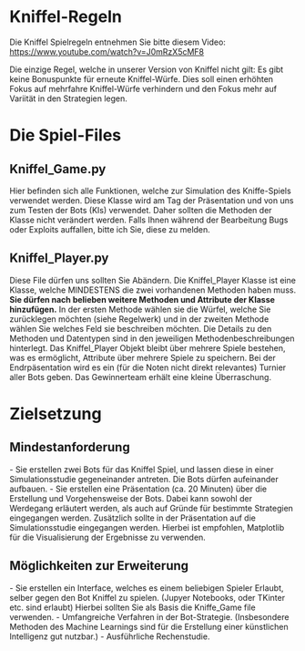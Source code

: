 <h1>Kniffel-Regeln</h1>

Die Kniffel Spielregeln entnehmen Sie bitte diesem Video: https://www.youtube.com/watch?v=J0mRzX5cMF8

Die einzige Regel, welche in unserer Version von Kniffel nicht gilt:
Es gibt keine Bonuspunkte für erneute Kniffel-Würfe.
Dies soll einen erhöhten Fokus auf mehrfahre Kniffel-Würfe verhindern und den Fokus mehr auf Variität in den Strategien legen.

<h1>Die Spiel-Files</h1>

<h2>Kniffel_Game.py</h2>
Hier befinden sich alle Funktionen, welche zur Simulation des Kniffe-Spiels verwendet werden.
Diese Klasse wird am Tag der Präsentation und von uns zum Testen der Bots (KIs) verwendet.
Daher sollten die Methoden der Klasse nicht verändert werden.
Falls Ihnen während der Bearbeitung Bugs oder Exploits auffallen, bitte ich Sie, diese zu melden.

<h2>Kniffel_Player.py</h2>
Diese File dürfen uns sollten Sie Abändern.
Die Kniffel_Player Klasse ist eine Klasse, welche MINDESTENS die zwei vorhandenen Methoden haben muss. <b>Sie dürfen nach belieben weitere Methoden und Attribute der Klasse hinzufügen.</b>
In der ersten Methode wählen sie die Würfel, welche Sie zurücklegen möchten (siehe Regelwerk) und in der zweiten Methode wählen Sie welches Feld sie beschreiben möchten. 
Die Details zu den Methoden und Datentypen sind in den jeweiligen Methodenbeschreibungen hinterlegt.
Das Kniffel_Player Objekt bleibt über mehrere Spiele bestehen, was es ermöglicht, Attribute über mehrere Spiele zu speichern.
Bei der Endrpäsentation wird es ein (für die Noten nicht direkt relevantes) Turnier aller Bots geben. Das Gewinnerteam erhält eine kleine Überraschung.

<h1>Zielsetzung</h1>
<h2>Mindestanforderung</h2>
- Sie erstellen zwei Bots für das Kniffel Spiel, und lassen diese in einer Simulationsstudie gegeneinander antreten. Die Bots dürfen aufeinander aufbauen.
- Sie erstellen eine Präsentation (ca. 20 Minuten) über die Erstellung und Vorgehensweise der Bots. Dabei kann sowohl der Werdegang erläutert werden, als auch auf Gründe für bestimmte Strategien eingegangen werden. Zusätzlich sollte in der Präsentation auf die Simulationsstudie eingegangen werden. Hierbei ist empfohlen, Matplotlib für die Visualisierung der Ergebnisse zu verwenden.

<h2>Möglichkeiten zur Erweiterung</h2>
- Sie erstellen ein Interface, welches es einem beliebigen Spieler Erlaubt, selber gegen den Bot Kniffel zu spielen. (Jupyer Notebooks, oder TKinter etc. sind erlaubt) Hierbei sollten Sie als Basis die Kniffe_Game file verwenden.
- Umfangreiche Verfahren in der Bot-Strategie. (Insbesondere Methoden des Machine Learnings sind für die Erstellung einer künstlichen Intelligenz gut nutzbar.)
- Ausführliche Rechenstudie.
